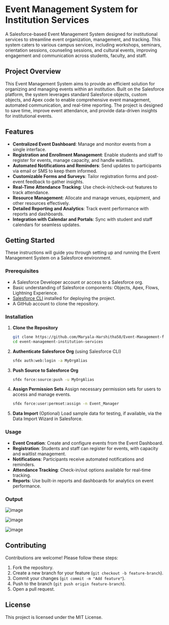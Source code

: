 
# Event Management System for Institution Services

A Salesforce-based Event Management System designed for institutional services to streamline event organization, management, and tracking. This system caters to various campus services, including workshops, seminars, orientation sessions, counseling sessions, and cultural events, improving engagement and communication across students, faculty, and staff.


## Project Overview

This Event Management System aims to provide an efficient solution for organizing and managing events within an institution. Built on the Salesforce platform, the system leverages standard Salesforce objects, custom objects, and Apex code to enable comprehensive event management, automated communication, and real-time reporting. The project is designed to save time, improve event attendance, and provide data-driven insights for institutional events.

## Features

- **Centralized Event Dashboard**: Manage and monitor events from a single interface.
- **Registration and Enrollment Management**: Enable students and staff to register for events, manage capacity, and handle waitlists.
- **Automated Notifications and Reminders**: Send updates to participants via email or SMS to keep them informed.
- **Customizable Forms and Surveys**: Tailor registration forms and post-event feedback to gather insights.
- **Real-Time Attendance Tracking**: Use check-in/check-out features to track attendance.
- **Resource Management**: Allocate and manage venues, equipment, and other resources effectively.
- **Detailed Reporting and Analytics**: Track event performance with reports and dashboards.
- **Integration with Calendar and Portals**: Sync with student and staff calendars for seamless updates.

## Getting Started

These instructions will guide you through setting up and running the Event Management System on a Salesforce environment.

### Prerequisites

- A Salesforce Developer account or access to a Salesforce org.
- Basic understanding of Salesforce components: Objects, Apex, Flows, Lightning Experience.
- [Salesforce CLI](https://developer.salesforce.com/tools/sfdxcli) installed for deploying the project.
- A GitHub account to clone the repository.

### Installation

1. **Clone the Repository**
   ```bash
   git clone https://github.com/Maryala-Harshitha58/Event-Management-for-Institution-Services.git
   cd event-management-institution-services
   ```

2. **Authenticate Salesforce Org** (using Salesforce CLI)
   ```bash
   sfdx auth:web:login -a MyOrgAlias
   ```

3. **Push Source to Salesforce Org**
   ```bash
   sfdx force:source:push -u MyOrgAlias
   ```

4. **Assign Permission Sets**
   Assign necessary permission sets for users to access and manage events.
   ```bash
   sfdx force:user:permset:assign -n Event_Manager
   ```

5. **Data Import** (Optional)
   Load sample data for testing, if available, via the Data Import Wizard in Salesforce.

### Usage

- **Event Creation**: Create and configure events from the Event Dashboard.
- **Registration**: Students and staff can register for events, with capacity and waitlist management.
- **Notifications**: Participants receive automated notifications and reminders.
- **Attendance Tracking**: Check-in/out options available for real-time tracking.
- **Reports**: Use built-in reports and dashboards for analytics on event performance.
### Output

![image](https://github.com/user-attachments/assets/2b718d25-c860-4df8-9c09-5c0f7ece818f)


![image](https://github.com/user-attachments/assets/d7ac8f44-9c6b-4bc1-915e-4c82926c1a92)


![image](https://github.com/user-attachments/assets/bf63f19e-4598-44b6-8bc3-48995b4b1068)


## Contributing

Contributions are welcome! Please follow these steps:

1. Fork the repository.
2. Create a new branch for your feature (`git checkout -b feature-branch`).
3. Commit your changes (`git commit -m "Add feature"`).
4. Push to the branch (`git push origin feature-branch`).
5. Open a pull request.

## License

This project is licensed under the MIT License. 
